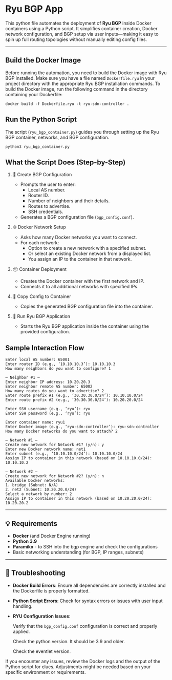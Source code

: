 # Ryu BGP App

This python file automates the deployment of **Ryu BGP** inside Docker containers using a Python script. It simplifies container creation, Docker network configuration, and BGP setup via user inputs—making it easy to spin up full routing topologies without manually editing config files.

---

## Build the Docker Image

Before running the automation, you need to build the Docker image with Ryu BGP installed. Make sure you have a file named `Dockerfile.ryu` in your project directory with the appropriate Ryu BGP installation commands. To build the Docker image, run the following command in the directory containing your Dockerfile:
```
docker build -f Dockerfile.ryu -t ryu-sdn-controller .
```

## Run the Python Script
The script (`ryu_bgp_container.py`) guides you through setting up the Ryu BGP container, networks, and BGP configuration.
```
python3 ryu_bgp_container.py
```

## What the Script Does (Step-by-Step)
1. 📝 Create BGP Configuration
   - Prompts the user to enter:
     - Local AS number.
     - Router ID.
     - Number of neighbors and their details.
     - Routes to advertise.
     - SSH credentials.
   - Generates a BGP configuration file (`bgp_config.conf`).

2. 🌐 Docker Network Setup
   - Asks how many Docker networks you want to connect.
   - For each network:
     - Option to create a new network with a specified subnet.
     - Or select an existing Docker network from a displayed list.
     - You assign an IP to the container in that network.

3. 📦 Container Deployment
   - Creates the Docker container with the first network and IP.
   - Connects it to all additional networks with specified IPs.

4. 📁 Copy Config to Container
   - Copies the generated BGP configuration file into the container.

5. 🔄 Run Ryu BGP Application
   - Starts the Ryu BGP application inside the container using the provided configuration.

## Sample Interaction Flow
```
Enter local AS number: 65001
Enter router ID (e.g., ‘10.10.10.3’): 10.10.10.3
How many neighbors do you want to configure? 1

— Neighbor #1 —
Enter neighbor IP address: 10.20.20.3
Enter neighbor remote AS number: 65002
How many routes do you want to advertise? 2
Enter route prefix #1 (e.g., ‘30.30.30.0/24’): 10.10.10.0/24
Enter route prefix #2 (e.g., ‘30.30.30.0/24’): 10.20.20.0/24

Enter SSH username (e.g., ‘ryu’): ryu
Enter SSH password (e.g., ‘ryu’): ryu

Enter container name: ryu1
Enter Docker image (e.g., ‘ryu-sdn-controller’): ryu-sdn-controller
How many Docker networks do you want to attach? 2

— Network #1 —
Create new network for Network #1? (y/n): y
Enter new Docker network name: net1
Enter subnet (e.g., ‘10.10.10.0/24’): 10.10.10.0/24
Assign IP to container in this network (based on 10.10.10.0/24): 10.10.10.2

— Network #2 —
Create new network for Network #2? (y/n): n
Available Docker networks:
1. bridge (Subnet: N/A)
2. net2 (Subnet: 10.20.20.0/24)
Select a network by number: 2
Assign IP to container in this network (based on 10.20.20.0/24): 10.20.20.2
```

---

## 💡 Requirements
- **Docker** (and Docker Engine running)
- **Python 3.9**
- **Paramiko** - to SSH into the bgp engine and check the configurations
- Basic networking understanding (for BGP, IP ranges, subnets)

---
## 🚨 Troubleshooting
- **Docker Build Errors**: Ensure all dependencies are correctly installed and the Dockerfile is properly formatted.
- **Python Script Errors**: Check for syntax errors or issues with user input handling.
- **RYU Configuration Issues**:
  
  Verify that the `bgp_config.conf` configuration is correct and properly applied.
  
  Check the python version. It should be 3.9 and older.
  
  Check the eventlet version.

If you encounter any issues, review the Docker logs and the output of the Python script for clues. Adjustments might be needed based on your specific environment or requirements.
